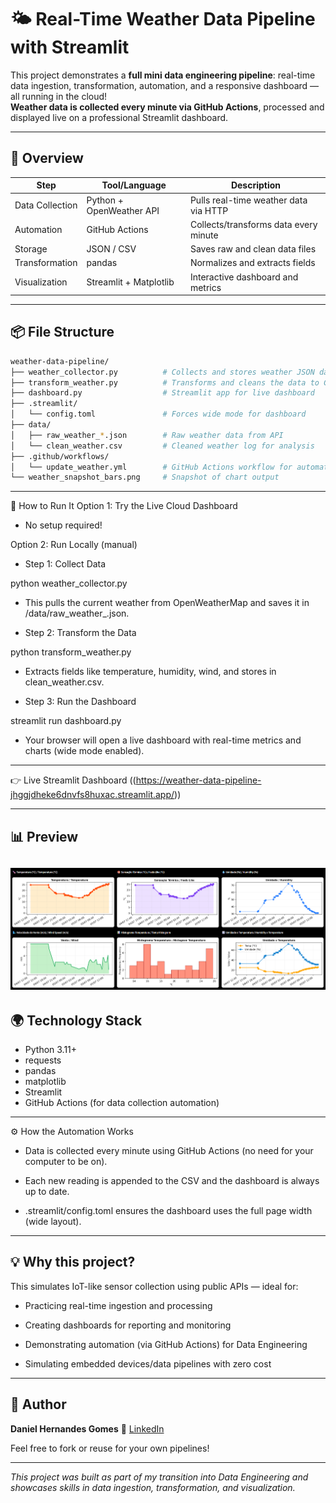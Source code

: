 # 🌤️ Real-Time Weather Data Pipeline with Streamlit

This project demonstrates a **full mini data engineering pipeline**: real-time data ingestion, transformation, automation, and a responsive dashboard — all running in the cloud!  
**Weather data is collected every minute via GitHub Actions**, processed and displayed live on a professional Streamlit dashboard.

---

## 🚀 Overview

| Step            | Tool/Language            | Description                             |
| --------------- | ------------------------ | --------------------------------------- |
| Data Collection | Python + OpenWeather API | Pulls real-time weather data via HTTP   |
| Automation      | GitHub Actions           | Collects/transforms data every minute   |
| Storage         | JSON / CSV               | Saves raw and clean data files          |
| Transformation  | pandas                   | Normalizes and extracts fields          |
| Visualization   | Streamlit + Matplotlib   | Interactive dashboard and metrics       |

---

## 📦 File Structure

```bash
weather-data-pipeline/
├── weather_collector.py          # Collects and stores weather JSON data
├── transform_weather.py          # Transforms and cleans the data to CSV
├── dashboard.py                  # Streamlit app for live dashboard
├── .streamlit/
│   └── config.toml               # Forces wide mode for dashboard
├── data/
│   ├── raw_weather_*.json        # Raw weather data from API
│   └── clean_weather.csv         # Cleaned weather log for analysis
├── .github/workflows/
│   └── update_weather.yml        # GitHub Actions workflow for automation
└── weather_snapshot_bars.png     # Snapshot of chart output

```

---

🧪 How to Run It
Option 1: Try the Live Cloud Dashboard
* No setup required!

Option 2: Run Locally (manual)
* Step 1: Collect Data

python weather_collector.py

* This pulls the current weather from OpenWeatherMap and saves it in /data/raw_weather_<timestamp>.json.

* Step 2: Transform the Data

python transform_weather.py
* Extracts fields like temperature, humidity, wind, and stores in clean_weather.csv.

* Step 3: Run the Dashboard

streamlit run dashboard.py
* Your browser will open a live dashboard with real-time metrics and charts (wide mode enabled).

---

👉 Live Streamlit Dashboard ((https://weather-data-pipeline-jhggjdheke6dnvfs8huxac.streamlit.app/))

---

## 📊 Preview
![Weather Charts](weather_snapshot_bars.png)
---

## 🌍 Technology Stack

* Python 3.11+
* requests
* pandas
* matplotlib
* Streamlit
* GitHub Actions (for data collection automation)

---

⚙️ How the Automation Works
* Data is collected every minute using GitHub Actions (no need for your computer to be on).

* Each new reading is appended to the CSV and the dashboard is always up to date.

* .streamlit/config.toml ensures the dashboard uses the full page width (wide layout).

---

## 💡 Why this project?

This simulates IoT-like sensor collection using public APIs — ideal for:

* Practicing real-time ingestion and processing

* Creating dashboards for reporting and monitoring

* Demonstrating automation (via GitHub Actions) for Data Engineering

* Simulating embedded devices/data pipelines with zero cost

---

## 📌 Author

**Daniel Hernandes Gomes**
🔗 [LinkedIn](https://www.linkedin.com/in/daniel-hernandes-gomes-9b87b77a/)

Feel free to fork or reuse for your own pipelines!

---

*This project was built as part of my transition into Data Engineering and showcases skills in data ingestion, transformation, and visualization.*
